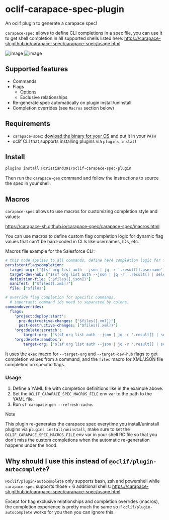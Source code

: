 oclif-carapace-spec-plugin
=================

An oclif plugin to generate a carapace spec!

`carapace-spec` allows to define CLI completions in a spec file, you can use it to get shell completion in all supported shells listed here:
https://carapace-sh.github.io/carapace-spec/carapace-spec/usage.html


![image](https://github.com/user-attachments/assets/7d6d1ea3-b1fd-4ffe-a67c-399d4e901199)
![image](https://github.com/user-attachments/assets/3e9abd02-9a03-4e76-81c1-1e2f90ded73d)

## Supported features
* Commands
* Flags
  * Options
  * Exclusive relationships
* Re-generate spec automatically on plugin install/uninstall
* Completion overrides (see `Macros` section below)

## Requirements
 * `carapace-spec`: [dowload the binary for your OS]([url](https://github.com/carapace-sh/carapace-spec/releases)) and put it in your `PATH`
 * oclif CLI that supports installing plugins via `plugins install`

## Install

```bash
plugins install @cristiand391/oclif-carapace-spec-plugin
```

Then run the `carapace-gen` command and follow the instructions to source the spec in your shell.

## Macros
`carapace-spec` allows to use macros for customizing completion style and values:

https://carapace-sh.github.io/carapace-spec/carapace-spec/macros.html

You can use macros to define custom flag completion logic for dynamic flag values that can't be hard-coded in CLIs like usernames, IDs, etc.

Macros file example for the Salesforce CLI:
```yaml
# this node applies to all commands, define here completion logic for flags that repeat themselves in multiple commands.
persistentflagscompletion:
  target-org: ["$(sf org list auth --json | jq -r '.result[].username')"]
  target-dev-hub: ["$(sf org list auth --json | jq -r '.result[] | select(.isdevhub) | .username')"]
  definition-file: ["$files([.json])"]
  manifest: ["$files([.xml])"]
  file: ["$files"]

# override flag completion for specific commands.
  # important: command ids need to separated by colons.
commandoverrides:
  flags:
    'project:deploy:start':
      pre-destructive-changes: ["$files([.xml])"]
      post-destructive-changes: ["$files([.xml])"]
    'org:delete:scratch':
        target-org: ["$(sf org list auth --json | jq -r '.result[] | select(.isscratchorg) | .username')"]
    'org:delete:sandbox':
        target-org: ["$(sf org list auth --json | jq -r '.result[] | select(.issandbox) | .username')"]

```

It uses the `exec` macro for `--target-org` and `--target-dev-hub` flags to get completion values from a command, and the `files` macro for XML/JSON file completion on specific flags.

### Usage

1. Define a YAML file with completion definitions like in the example above.
2. Set the `OCLIF_CARAPACE_SPEC_MACROS_FILE` env var to the path to the YAML file.
3. Run `sf carapace-gen --refresh-cache`.

> [!NOTE]  
This plugin re-generates the carapace spec everytime you install/uninstall plugins via `plugins install/uninstall`, make sure to set the `OCLIF_CARAPACE_SPEC_MACROS_FILE` env var in your shell RC file so that you don't miss the custom completions when the automatic re-generation happens under the hood.


## Why should I use this instead of `@oclif/plugin-autocomplete`?
`@oclif/plugin-autocomplete` only supports bash, zsh and powershell while `carapace-spec` supports those + 6 additional shells: https://carapace-sh.github.io/carapace-spec/carapace-spec/usage.html

Except for flag exclusive relationships and completion overrides (macros), the completion experience is pretty much the same so if `oclif/plugin-autocomplete` works for you then you can ignore this.
